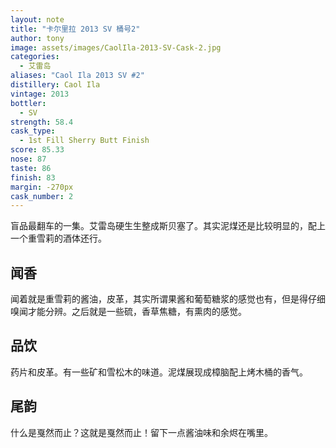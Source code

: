 ```yaml
---
layout: note
title: "卡尔里拉 2013 SV 桶号2"
author: tony
image: assets/images/CaolIla-2013-SV-Cask-2.jpg
categories:
  - 艾雷岛
aliases: "Caol Ila 2013 SV #2"
distillery: Caol Ila
vintage: 2013
bottler:
  - SV
strength: 58.4
cask_type:
  - 1st Fill Sherry Butt Finish
score: 85.33
nose: 87
taste: 86
finish: 83
margin: -270px
cask_number: 2
---
```

盲品最翻车的一集。艾雷岛硬生生整成斯贝塞了。其实泥煤还是比较明显的，配上一个重雪莉的酒体还行。

## 闻香
闻着就是重雪莉的酱油，皮革，其实所谓果酱和葡萄糖浆的感觉也有，但是得仔细嗅闻才能分辨。之后就是一些硫，香草焦糖，有熏肉的感觉。

## 品饮
药片和皮革。有一些矿和雪松木的味道。泥煤展现成樟脑配上烤木桶的香气。

## 尾韵
什么是戛然而止？这就是戛然而止！留下一点酱油味和余烬在嘴里。
